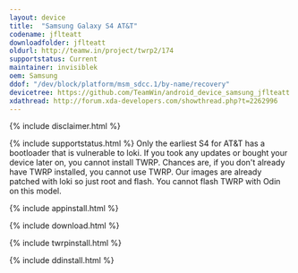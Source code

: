 ```yaml
---
layout: device
title:  "Samsung Galaxy S4 AT&T"
codename: jflteatt
downloadfolder: jflteatt
oldurl: http://teamw.in/project/twrp2/174
supportstatus: Current
maintainer: invisiblek
oem: Samsung
ddof: "/dev/block/platform/msm_sdcc.1/by-name/recovery"
devicetree: https://github.com/TeamWin/android_device_samsung_jflteatt
xdathread: http://forum.xda-developers.com/showthread.php?t=2262996
---
```


{% include disclaimer.html %}

{% include supportstatus.html %}
Only the earliest S4 for AT&T has a bootloader that is vulnerable to loki. If you took any updates or bought your device later on, you cannot install TWRP. Chances are, if you don't already have TWRP installed, you cannot use TWRP.
Our images are already patched with loki so just root and flash. You cannot flash TWRP with Odin on this model.

{% include appinstall.html %}

{% include download.html %}

{% include twrpinstall.html %}

{% include ddinstall.html %}
